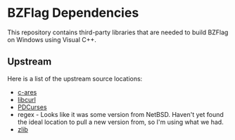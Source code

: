 # BZFlag Dependencies

This repository contains third-party libraries that are needed to build BZFlag on Windows using Visual C++.


## Upstream

Here is a list of the upstream source locations:

* [c-ares](https://github.com/bagder/c-ares.git)
* [libcurl](https://github.com/bagder/curl.git)
* [PDCurses](http://sourceforge.net/projects/pdcurses/files/pdcurses/)
* regex - Looks like it was some version from NetBSD. Haven't yet found the ideal location to pull a new version from, so I'm using what we had.
* [zlib](https://github.com/madler/zlib.git)

